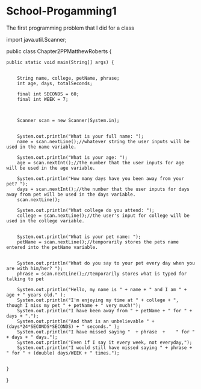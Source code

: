 # School-Progamming1
The first programming problem that I did for a class


import java.util.Scanner;

public class Chapter2PPMatthewRoberts {

	public static void main(String[] args) {
		
		
		String name, college, petName, phrase;
		int age, days, totalSeconds;
		
		final int SECONDS = 60;
		final int WEEK = 7;
		
		 
		
		Scanner scan = new Scanner(System.in);
		
		
		System.out.println("What is your full name: ");
		name = scan.nextLine();//whatever string the user inputs will be used in the name variable.
		
		System.out.println("What is your age: ");
		age = scan.nextInt();//the number that the user inputs for age will be used in the age variable.
		
		System.out.println("How many days have you been away from your pet? ");
		days = scan.nextInt();//the number that the user inputs for days away from pet will be used in the days variable.
		scan.nextLine();
		
		System.out.println("What college do you attend: ");
		college = scan.nextLine();//the user's input for college will be used in the college variable.
		
		
		System.out.println("What is your pet name: ");
		petName = scan.nextLine();//temporarily stores the pets name entered into the petName variable.
		
		
		System.out.println("What do you say to your pet every day when you are with him/her? ");
		phrase = scan.nextLine();//temporarily stores what is typed for talking to pet 
		
		System.out.println("Hello, my name is " + name + " and I am " + age + " years old." );
		System.out.println("I'm enjoying my time at " + college + ", though I miss my pet " + petName + " very much!");
		System.out.println("I have been away from " + petName + " for " + days + ".");
		System.out.println("And that is an unbelievable " + (days*24*SECONDS*SECONDS) + " seconds." );
		System.out.println("I have missed saying "  + phrase  +    " for " + days + " days.");
		System.out.println("Even if I say it every week, not everyday,");
		System.out.println("I would still have missed saying " + phrase + " for " + (double) days/WEEK + " times.");
		

	}

}
